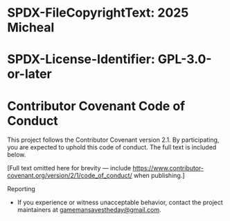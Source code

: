 # SPDX-FileCopyrightText: 2025 Micheal
# SPDX-License-Identifier: GPL-3.0-or-later

# Contributor Covenant Code of Conduct

This project follows the Contributor Covenant version 2.1. By participating, you are expected to uphold this code of conduct. The full text is included below.

[Full text omitted here for brevity — include https://www.contributor-covenant.org/version/2/1/code_of_conduct/ when publishing.]

Reporting
- If you experience or witness unacceptable behavior, contact the project maintainers at gamemansavestheday@gmail.com.